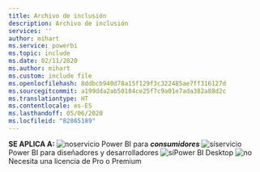 ```yaml
---
title: Archivo de inclusión
description: Archivo de inclusión
services: ''
author: mihart
ms.service: powerbi
ms.topic: include
ms.date: 02/11/2020
ms.author: mihart
ms.custom: include file
ms.openlocfilehash: 8ddbcb940d78a15f129f3c322485ae7ff316127d
ms.sourcegitcommit: a199dda2ab50184ce25f7c9a01e7ada382a88d2c
ms.translationtype: HT
ms.contentlocale: es-ES
ms.lasthandoff: 05/06/2020
ms.locfileid: "82865189"
---
```

<Token>**SE APLICA A:** ![no](media/no.png)servicio Power BI para ***consumidores*** ![sí](media/yes.png)servicio Power BI para diseñadores y desarrolladores ![sí](media/yes.png)Power BI Desktop ![no](media/no.png)Necesita una licencia de Pro o Premium </Token>
